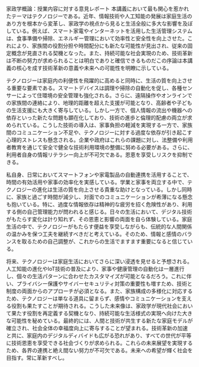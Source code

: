 家政学概論：授業内容に対する意見レポート
本講義において最も関心を惹かれたテーマはテクノロジーである。近年、情報技術や人工知能の発展は家庭生活のあり方を根本から変革し、家政学の視点から見ると生活全般に多大な影響を及ぼしている。例えば、スマート家電やインターネットを活用した生活管理システムは、食事準備や掃除、エネルギー管理において効率性と安全性を向上させた。これにより、家族間の役割分担や時間配分にも新たな可能性が見出され、従来の固定概念が見直される契機となった。また、持続可能な社会実現のため、技術革新は不断の努力が求められることは明白でありと確信できるものだこの序論は本講義の核心を成す技術革新の意義や未来への可能性を明瞭に示している。

テクノロジーは家庭内の利便性を飛躍的に高めると同時に、生活の質を向上させる重要な要素である。スマートデバイスは調理や掃除の自動化を促し、各種センサーによって住環境の安全管理も強化される。さらに、遠隔操作やオンラインでの家族間の連絡により、地理的距離を超えた支援が可能となり、高齢者や子どもの生活支援にも大きく寄与している。しかし一方で、個人情報の流出や機器への依存といった新たな問題も顕在化しており、技術の進歩と倫理的配慮の両立が求められている。こうした技術の導入は、家事負担の軽減を実現する一方で、家族間のコミュニケーション不足や、テクノロジーに対する過度な依存が引き起こす心理的ストレスも懸念される。企業や政府はこれらの課題に対し、法整備や利用者教育を通じて安全で健全な技術利用環境の整備に努める必要がある。さらに、利用者自身の情報リテラシー向上が不可欠である。恩恵を享受しリスクを抑制できる。

私自身、日常においてスマートフォンや家電製品の自動連携を活用することで、時間の有効活用や家事の効率化を実感している。学業と家事を両立する中で、テクノロジーの進化は生活の質を向上させる貴重な助けとなっている。しかし同時に、家族と過ごす時間が減少し、対面でのコミュニケーションが希薄になる懸念も抱いている。特に、過度な情報依存は精神的な疲労を招く危険性があり、利用する側の自己管理能力が問われると感じる。日々の生活において、デジタル技術がもたらす変化は計り知れず、その恩恵と影響の両面を自ら体験している。家庭生活の中で、テクノロジーがもたらす便益を享受しながらも、伝統的な人間関係の温かみを保つ工夫を継続すべきだと考えている。そのため、情報と感情のバランスを取るための自己調整が、これからの生活でますます重要になると信じている。

将来、テクノロジーは家庭生活においてさらに深い浸透を見せると予想される。人工知能の進化やIoT技術の普及により、家事や健康管理の自動化は一層進行し、個々の生活パターンに合わせたカスタマイズが可能となるだろう。これに伴い、プライバシー保護やサイバーセキュリティ対策の重要性も増すため、技術と制度の両面からのアプローチが必須となる。また、家族構成の多様化に対応するため、テクノロジーは単なる道具に留まらず、感情やコミュニケーションを支える役割も果たすことが期待される。こうした未来像は、家政学が現代社会において果たす役割を再定義する契機となり、持続可能な生活様式の実現へ向けた大きな可能性を秘めている。最終的には、人間と技術が共生する新たな家庭モデルが確立され、社会全体の幸福度向上に寄与することが望まれる。技術革新の加速と共に、家庭内のデジタルディバイドも広がる恐れがあり、すべての世代が平等に技術恩恵を享受できる社会づくりが求められる。これらの未来展望を実現するため、各界の連携と絶え間ない努力が不可欠である。未来への希望が輝く社会を目指す。常に革新すべし。